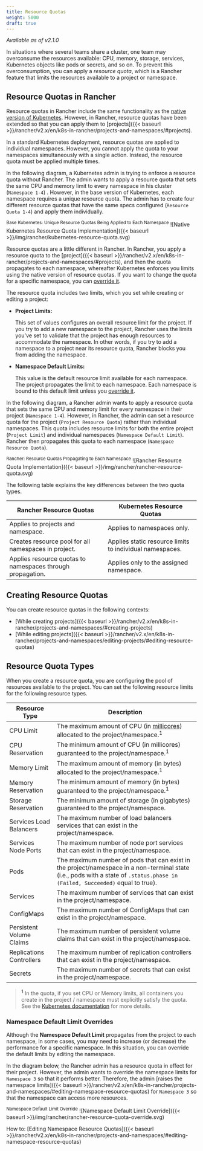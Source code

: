 ```yaml
---
title: Resource Quotas
weight: 5000
draft: true
---
```


_Available as of v2.1.0_

In situations where several teams share a cluster, one team may overconsume the resources available: CPU, memory, storage, services, Kubernetes objects like pods or secrets, and so on.  To prevent this overconsumption, you can apply a _resource quota_, which is a Rancher feature that limits the resources available to a project or namespace.

## Resource Quotas in Rancher

Resource quotas in Rancher include the same functionality as the [native version of Kubernetes](https://kubernetes.io/docs/concepts/policy/resource-quotas/). However, in Rancher, resource quotas have been extended so that you can apply them to [projects]({{< baseurl >}}/rancher/v2.x/en/k8s-in-rancher/projects-and-namespaces/#projects).

In a standard Kubernetes deployment, resource quotas are applied to individual namespaces. However, you cannot apply the quota to your namespaces simultaneously with a single action. Instead, the resource quota must be applied multiple times. 

In the following diagram, a Kubernetes admin is trying to enforce a resource quota without Rancher. The admin wants to apply a resource quota that sets the same CPU and memory limit to every namespace in his cluster (`Namespace 1-4`) . However, in the base version of Kubernetes, each namespace requires a unique resource quota. The admin has to create four different resource quotas that have the same specs configured (`Resource Quota 1-4`) and apply them individually.

<sup>Base Kubernetes: Unique Resource Quotas Being Applied to Each Namespace</sup>
![Native Kubernetes Resource Quota Implementation]({{< baseurl >}}/img/rancher/kubernetes-resource-quota.svg)

Resource quotas are a little different in Rancher. In Rancher, you apply a resource quota to the [project]({{< baseurl >}}/rancher/v2.x/en/k8s-in-rancher/projects-and-namespaces/#projects), and then the quota propagates to each namespace, whereafter Kubernetes enforces you limits using the native version of resource quotas. If you want to change the quota for a specific namespace,  you can [override it](#namespace-default-limit-overrides).

The resource quota includes two limits, which you set while creating or editing a project:

- **Project Limits:**

    This set of values configures an overall resource limit for the project. If you try to add a new namespace to the project, Rancher uses the limits you've set to validate that the project has enough resources to accommodate the namespace.  In other words, if you try to add a namespace to a project near its resource quota, Rancher blocks you from adding the namespace.

- **Namespace Default Limits:**

    This value is the default resource limit available for each namespace. The project propagates the limit to each namespace. Each namespace is bound to this default limit unless you [override it](#namespace-default-limit-overrides).


In the following diagram, a Rancher admin wants to apply a resource quota that sets the same CPU and memory limit for every namespace in their project (`Namespace 1-4`). However, in Rancher, the admin can set a resource quota for the project (`Project Resource Quota`) rather than individual namespaces. This quota includes resource limits for both the entire project (`Project Limit`) and individual namespaces (`Namespace Default Limit`). Rancher then propagates this quota to each namespace (`Namespace Resource Quota`).

<sup>Rancher: Resource Quotas Propagating to Each Namespace</sup>
![Rancher Resource Quota Implementation]({{< baseurl >}}/img/rancher/rancher-resource-quota.svg)

The following table explains the key differences between the two quota types.

| Rancher Resource Quotas                                    | Kubernetes Resource Quotas                               |
| ---------------------------------------------------------- | -------------------------------------------------------- |
| Applies to projects and namespace.                         | Applies to namespaces only.                              |
| Creates resource pool for all namespaces in project.       | Applies static resource limits to individual namespaces. |
| Applies resource quotas to namespaces through propagation. | Applies only to the assigned namespace.


## Creating Resource Quotas

You can create resource quotas in the following contexts: 

- [While creating projects]({{< baseurl >}}/rancher/v2.x/en/k8s-in-rancher/projects-and-namespaces/#creating-projects)
- [While editing projects]({{< baseurl >}}/rancher/v2.x/en/k8s-in-rancher/projects-and-namespaces/editing-projects/#editing-resource-quotas)

## Resource Quota Types

When you create a resource quota, you are configuring the pool of resources available to the project. You can set the following resource limits for the following resource types. 

| Resource Type            | Description                                                                                                                                                                                       |
| ------------------------ | ------------------------------------------------------------------------------------------------------------------------------------------------------------------------------------------------- |
| CPU Limit                | The maximum amount of CPU (in [millicores](https://kubernetes.io/docs/concepts/configuration/manage-compute-resources-container/#meaning-of-cpu)) allocated to the project/namespace.<sup>1</sup> |
| CPU Reservation          | The minimum amount of CPU (in millicores) guaranteed to the project/namespace.<sup>1</sup>                                                                                                        |
| Memory Limit             | The maximum amount of memory (in bytes) allocated to the project/namespace.<sup>1</sup>                                                                                                           |
| Memory Reservation       | The minimum amount of memory (in bytes) guaranteed to the project/namespace.<sup>1</sup>                                                                                                          |
| Storage Reservation      | The minimum amount of storage (in gigabytes) guaranteed to the project/namespace.                                                                                                                 |
| Services Load Balancers  | The maximum number of load balancers services that can exist in the project/namespace.                                                                                                            |
| Services Node Ports      | The maximum number of node port services that can exist in the project/namespace.                                                                                                                 |
| Pods                     | The maximum number of pods that can exist in the project/namespace in a non-terminal state (i.e., pods with a state of `.status.phase in (Failed, Succeeded)` equal to true).                     |
| Services                 | The maximum number of services that can exist in the project/namespace.                                                                                                                           |
| ConfigMaps               | The maximum number of ConfigMaps that can exist in the project/namespace.                                                                                                                         |
| Persistent Volume Claims | The maximum number of persistent volume claims that can exist in the project/namespace.                                                                                                           |
| Replications Controllers | The maximum number of replication controllers that can exist in the project/namespace.                                                                                                            |
| Secrets                  | The maximum number of secrets that can exist in the project/namespace.                                                                                                                            |

>**<sup>1</sup>** In the quota, if you set CPU or Memory limits, all containers you create in the project / namespace must explicitly satisfy the quota. See the [Kubernetes documentation](https://kubernetes.io/docs/concepts/policy/resource-quotas/#requests-vs-limits) for more details.

 
### Namespace Default Limit Overrides

Although the **Namespace Default Limit** propagates from the project to each namespace, in some cases, you may need to increase (or decrease) the performance for a specific namespace. In this situation, you can override the default limits by editing the namespace. 

In the diagram below, the Rancher admin has a resource quota in effect for their project. However, the admin wants to override the namespace limits for `Namespace 3` so that it performs better. Therefore, the admin [raises the namespace limits]({{< baseurl >}}/rancher/v2.x/en/k8s-in-rancher/projects-and-namespaces/#editing-namespace-resource-quotas) for `Namespace 3` so that the namespace can access more resources.

<sup>Namespace Default Limit Override</sup>
![Namespace Default Limit Override]({{< baseurl >}}/img/rancher/rancher-resource-quota-override.svg)

How to: [Editing Namespace Resource Quotas]({{< baseurl >}}/rancher/v2.x/en/k8s-in-rancher/projects-and-namespaces/#editing-namespace-resource-quotas)